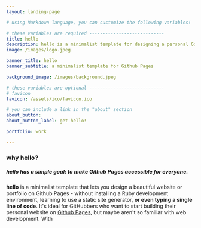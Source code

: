 ```yaml
---
layout: landing-page

# using Markdown language, you can customize the following variables!

# these variables are required ----------------------------
title: hello
description: hello is a minimalist template for designing a personal Github Pages website - without typing a single line of code.
image: /images/logo.jpeg

banner_title: hello
banner_subtitle: a minimalist template for Github Pages

background_image: /images/background.jpeg

# these variables are optional ----------------------------
# favicon
favicon: /assets/ico/favicon.ico

# you can include a link in the "about" section
about_button:
about_button_label: get hello!

portfolio: work

---			
```

[//]: # (write a bit about yourself here)
### why **hello**?  
##### **hello** has a simple goal: to make Github Pages accessible for everyone.  
**hello** is a minimalist template that lets you design a beautiful website or portfolio on Github Pages - without installing a Ruby
development environment, learning to use a static site generator, **or even typing a single line of code**. It's ideal for GitHubbers
who want to start building their personal website on [Github Pages](https://pages.github.com/), but maybe aren't so familiar with web development. With
